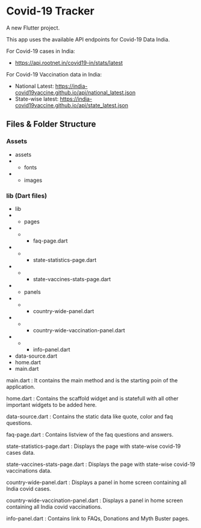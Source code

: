 # Covid-19 Tracker

A new Flutter project.

This app uses the available API endpoints for Covid-19 Data India.

For Covid-19 cases in India:
- https://api.rootnet.in/covid19-in/stats/latest

For Covid-19 Vaccination data in India:
- National Latest: https://india-covid19vaccine.github.io/api/national_latest.json
- State-wise latest: https://india-covid19vaccine.github.io/api/state_latest.json

## Files & Folder Structure

### Assets

- assets
- - fonts
- - images

### lib (Dart files)

- lib
- - pages
- - - faq-page.dart
- - - state-statistics-page.dart
- - - state-vaccines-stats-page.dart
- - panels
- - - country-wide-panel.dart
- - - country-wide-vaccination-panel.dart
- - - info-panel.dart
- data-source.dart
- home.dart
- main.dart

main.dart
: It contains the main method and is the starting poin of the application.

home.dart
: Contains the scaffold widget and is statefull with all other important widgets to be added here.

data-source.dart
: Contains the static data like quote, color and faq questions.

faq-page.dart
: Contains listview of the faq questions and answers.

state-statistics-page.dart
: Displays the page with state-wise covid-19 cases data.

state-vaccines-stats-page.dart
: Displays the page with state-wise covid-19 vaccinations data.

country-wide-panel.dart
: Displays a panel in home screen containing all India covid cases.

country-wide-vaccination-panel.dart
: Displays a panel in home screen containing all India covid vaccinations.

info-panel.dart
: Contains link to FAQs, Donations and Myth Buster pages.
